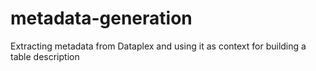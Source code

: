 # metadata-generation

Extracting metadata from Dataplex and using it as context for building a table description
